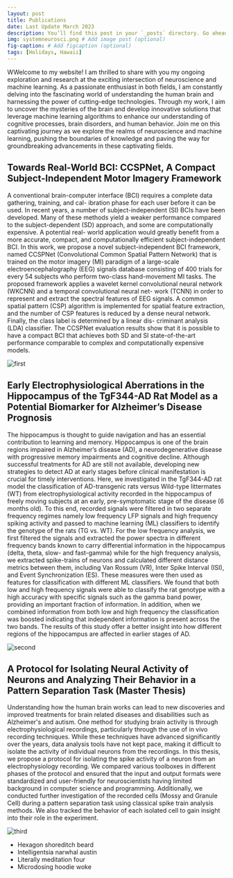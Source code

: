 ```yaml
---
layout: post
title: Publications
date: Last Update March 2023
description: You’ll find this post in your `_posts` directory. Go ahead and edit it and re-build the site to see your changes. # Add post description (optional)
img: systemneurosci.png # Add image post (optional)
fig-caption: # Add figcaption (optional)
tags: [Holidays, Hawaii]
---
```

WWelcome to my website! I am thrilled to share with you my ongoing exploration and research at the exciting intersection of neuroscience and machine learning. As a passionate enthusiast in both fields, I am constantly delving into the fascinating world of understanding the human brain and harnessing the power of cutting-edge technologies. Through my work, I aim to uncover the mysteries of the brain and develop innovative solutions that leverage machine learning algorithms to enhance our understanding of cognitive processes, brain disorders, and human behavior. Join me on this captivating journey as we explore the realms of neuroscience and machine learning, pushing the boundaries of knowledge and paving the way for groundbreaking advancements in these captivating fields.

## Towards Real-World BCI: CCSPNet, A Compact Subject-Independent Motor Imagery Framework
A conventional brain-computer interface (BCI) requires a complete data gathering, training, and cal- ibration phase for each user before it can be used. In recent years, a number of subject-independent (SI) BCIs have been developed. Many of these methods yield a weaker performance compared to the subject-dependent (SD) approach, and some are computationally expensive. A potential real- world application would greatly benefit from a more accurate, compact, and computationally efficient subject-independent BCI. In this work, we propose a novel subject-independent BCI framework, named CCSPNet (Convolutional Common Spatial Pattern Network) that is trained on the motor imagery (MI) paradigm of a large-scale electroencephalography (EEG) signals database consisting of 400 trials for every 54 subjects who perform two-class hand-movement MI tasks. The proposed framework applies a wavelet kernel convolutional neural network (WKCNN) and a temporal convolutional neural net- work (TCNN) in order to represent and extract the spectral features of EEG signals. A common spatial pattern (CSP) algorithm is implemented for spatial feature extraction, and the number of CSP features is reduced by a dense neural network. Finally, the class label is determined by a linear dis- criminant analysis (LDA) classifier. The CCSPNet evaluation results show that it is possible to have a compact BCI that achieves both SD and SI state-of-the-art performance comparable to complex and computationally expensive models.

![first]({{site.baseurl}}/assets/img/CCSP_model.png  " Graphical representation of the proposed framework (CCSPNet); The decoding algorithm starts with a wavelet kernel convolutional neural network acting upon the pre-processed EEG signals with one-dimensional wavelet kernels (first and second columns). Afterward, a temporal convolutional neural network with normal one-dimensional convo- lutional kernels will be applied to the data (third column). These two networks are spectral feature extractors and do not reduce the number of channels. Then, a common spatial pattern algorithm will be applied to each CNN output to filter the data spatially and extract spatial features (fourth column), and a dense artificial neural network is used for CSP feature reduction (fifth column). Finally, an LDA classifier outputs the predicted class labels (sixth and seventh columns). ")


## Early Electrophysiological Aberrations in the Hippocampus of the TgF344-AD Rat Model as a Potential Biomarker for Alzheimer’s Disease Prognosis

The hippocampus is thought to guide navigation and has an essential contribution to learning and memory. Hippocampus is one of the brain regions impaired in Alzheimer’s disease (AD), a neurodegenerative disease with progressive memory impairments and cognitive decline. Although successful treatments for AD are still not available, developing new strategies to detect AD at early stages before clinical manifestation is crucial for timely interventions. Here, we investigated in the TgF344-AD rat model the classification of AD-transgenic rats versus Wild-type littermates (WT) from electrophysiological activity recorded in the hippocampus of freely moving subjects at an early, pre-symptomatic stage of the disease (6 months old). To this end, recorded signals were filtered in two separate frequency regimes namely low frequency LFP signals and high frequency spiking activity and passed to machine learning (ML) classifiers to identify the genotype of the rats (TG vs. WT). For the low frequency analysis, we first filtered the signals and extracted the power spectra in different frequency bands known to carry differential information in the hippocampus (delta, theta, slow- and fast-gamma) while for the high frequency analysis, we extracted spike-trains of neurons and calculated different distance metrics between them, including Van Rossum (VR), Inter Spike Interval (ISI), and Event Synchronization (ES). These measures were then used as features for classification with different ML classifiers. We found that both low and high frequency signals were able to classify the rat genotype with a high accuracy with specific signals such as the gamma band power, providing an important fraction of information. In addition, when we combined information from both low and high frequency the classification was boosted indicating that independent information is present across the two bands. The results of this study offer a better insight into how different regions of the hippocampus are affected in earlier stages of AD.

![second]({{site.baseurl}}/assets/img/ADProject.png " (A) Graphical representation of the wireless acquisition system used to record LFP’s and neuronal activity. A head-stage was attached to the laminar silicon probe which was placed in the right dorsal hippocampus. The head-stage converts the analog signals recorded from the brain to digital signals, which were then send to the receiver hardware. The head-stage was powered by a small battery mounted on top of the head-stage to allow maximum freedom of movement. (B) Graphical representation of the track where the animals freely moved during the recordings. It consisted of a circular area in the middle with a diameter of 40 cm and two rectangular arms of 20x60 cm. At the end of each arm, rewards were periodically provided to motivate the animals to move back and forth. (C) The relative positions of Hippocampus, entorhinal cortex (EC) and dentate gyrus (DG) formation are illustrated. Fast and slow gamma oscillations reflect inputs from medial EC and CA3, respectively. (D) Graphs show representative data recorded in the hippocampus of one rat. The spike sorting algorithm runs on the high-frequency signal (band-pass filtered between 300 and 4900 Hz) of the raw data and uses common average reference (CAR) filter to remove mutual noise among channels. The low-frequency signal (band-pass filtered between 0.1 and 300 Hz) of the raw data was analyzed using time-frequency methods to extract desired frequency bands and then perform the classification task. ")

## A Protocol for Isolating Neural Activity of Neurons and Analyzing Their Behavior in a Pattern Separation Task (Master Thesis)


Understanding how the human brain works can lead to new discoveries and improved treatments for brain related diseases and disabilities such as Alzheimer's and autism. One method for studying brain activity is through electrophysiological recordings, particularly through the use of in vivo recording techniques. While these techniques have advanced significantly over the years, data analysis tools have not kept pace, making it difficult to isolate the activity of individual neurons from the recordings. In this thesis, we propose a protocol for isolating the spike activity of a neuron from an electrophysiology recording. We compared various toolboxes in different phases of the protocol and ensured that the input and output formats were standardized and user-friendly for neuroscientists having limited background in computer science and programming. Additionally, we conducted further investigation of the recorded cells (Mossy and Granule Cell) during a pattern separation task using classical spike train analysis methods. We also tracked the behavior of each isolated cell to gain insight into their role in the experiment.


![third]({{site.baseurl}}/assets/img/Cell_Stat.png " Spike train metrics calculated for a Mossy cell in a behavioral state. ")

* Hexagon shoreditch beard
* Intelligentsia narwhal austin
* Literally meditation four
* Microdosing hoodie woke

## 
